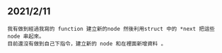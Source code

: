 ## 2021/2/11
    我有做到經過我寫的 function 建立新的node 然後利用struct 中的 *next 把這些 node 串起來。
    目前還沒有做到自己下指令，建立新的 node 和在裡面新增資料 。 
